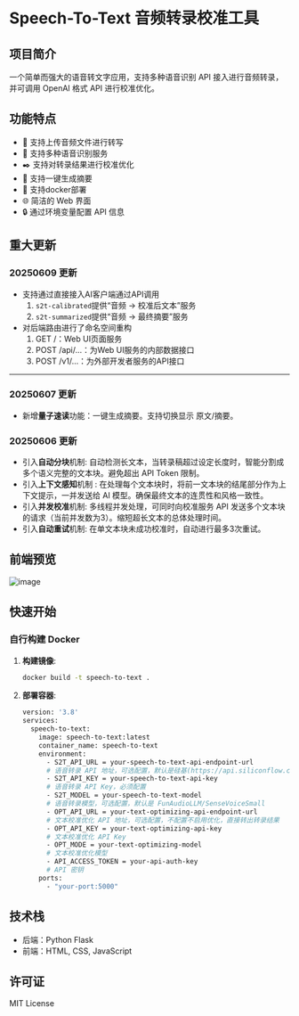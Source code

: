 # Speech-To-Text 音频转录校准工具

## 项目简介

一个简单而强大的语音转文字应用，支持多种语音识别 API 接入进行音频转录，并可调用 OpenAI 格式 API 进行校准优化。

## 功能特点

- 🎤 支持上传音频文件进行转写
- 🔌 支持多种语音识别服务
- ✒️ 支持对转录结果进行校准优化
- 📑 支持一键生成摘要
- 🚀 支持docker部署
- 🌐 简洁的 Web 界面
- 🔒 通过环境变量配置 API 信息

## 重大更新
### 20250609 更新
- 支持通过直接接入AI客户端通过API调用
  1. `s2t-calibrated`提供“音频 -> 校准后文本”服务
  2. `s2t-summarized`提供“音频 -> 最终摘要”服务
- 对后端路由进行了命名空间重构
  1. GET /：Web UI页面服务
  2. POST /api/...：为Web UI服务的内部数据接口
  3. POST /v1/...：为外部开发者服务的API接口
---
### 20250607 更新
- 新增**量子速读**功能：一键生成摘要。支持切换显示 原文/摘要。
### 20250606 更新
- 引入**自动分块**机制: 自动检测长文本，当转录稿超过设定长度时，智能分割成多个语义完整的文本块。避免超出 API Token 限制。
- 引入**上下文感知**机制 : 在处理每个文本块时，将前一文本块的结尾部分作为上下文提示，一并发送给 AI 模型。确保最终文本的连贯性和风格一致性。
- 引入**并发校准**机制: 多线程并发处理，可同时向校准服务 API 发送多个文本块的请求（当前并发数为3）。缩短超长文本的总体处理时间。
- 引入**自动重试**机制: 在单文本块未成功校准时，自动进行最多3次重试。

## 前端预览
![image](https://github.com/user-attachments/assets/c27411d8-2e71-4194-ba9c-217787fae8bb)

## 快速开始

### 自行构建 Docker

1. **构建镜像**:

    ```bash
    docker build -t speech-to-text .
    ```

2. **部署容器**:

    ```bash
    version: '3.8'
    services:
      speech-to-text:
        image: speech-to-text:latest
        container_name: speech-to-text
        environment:
          - S2T_API_URL = your-speech-to-text-api-endpoint-url
          # 语音转录 API 地址，可选配置，默认是硅基(https://api.siliconflow.cn/v1/audio/transcriptions)
          - S2T_API_KEY = your-speech-to-text-api-key
          # 语音转录 API Key，必须配置
          - S2T_MODEL = your-speech-to-text-model
          # 语音转录模型，可选配置，默认是 FunAudioLLM/SenseVoiceSmall
          - OPT_API_URL = your-text-optimizing-api-endpoint-url
          # 文本校准优化 API 地址，可选配置，不配置不启用优化，直接转出转录结果
          - OPT_API_KEY = your-text-optimizing-api-key
          # 文本校准优化 API Key
          - OPT_MODE = your-text-optimizing-model
          # 文本校准优化模型
          - API_ACCESS_TOKEN = your-api-auth-key
          # API 密钥
        ports:
          - "your-port:5000"
    ```

## 技术栈

- 后端：Python Flask
- 前端：HTML, CSS, JavaScript

## 许可证

MIT License

